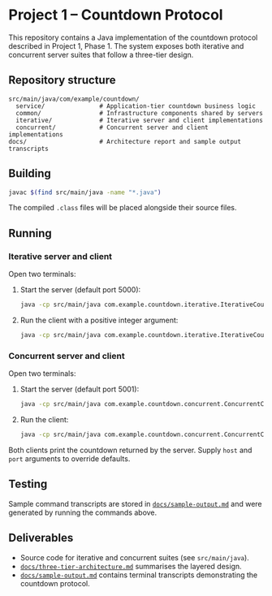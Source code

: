 # Project 1 – Countdown Protocol

This repository contains a Java implementation of the countdown protocol described in Project 1, Phase 1. The system exposes both iterative and concurrent server suites that follow a three-tier design.

## Repository structure

```
src/main/java/com/example/countdown/
  service/               # Application-tier countdown business logic
  common/                # Infrastructure components shared by servers
  iterative/             # Iterative server and client implementations
  concurrent/            # Concurrent server and client implementations
docs/                    # Architecture report and sample output transcripts
```

## Building

```bash
javac $(find src/main/java -name "*.java")
```

The compiled `.class` files will be placed alongside their source files.

## Running

### Iterative server and client

Open two terminals:

1. Start the server (default port 5000):
   ```bash
   java -cp src/main/java com.example.countdown.iterative.IterativeCountdownServer
   ```
2. Run the client with a positive integer argument:
   ```bash
   java -cp src/main/java com.example.countdown.iterative.IterativeCountdownClient 5
   ```

### Concurrent server and client

Open two terminals:

1. Start the server (default port 5001):
   ```bash
   java -cp src/main/java com.example.countdown.concurrent.ConcurrentCountdownServer
   ```
2. Run the client:
   ```bash
   java -cp src/main/java com.example.countdown.concurrent.ConcurrentCountdownClient 4
   ```

Both clients print the countdown returned by the server. Supply `host` and `port` arguments to override defaults.

## Testing

Sample command transcripts are stored in [`docs/sample-output.md`](docs/sample-output.md) and were generated by running the commands above.

## Deliverables

* Source code for iterative and concurrent suites (see `src/main/java`).
* [`docs/three-tier-architecture.md`](docs/three-tier-architecture.md) summarises the layered design.
* [`docs/sample-output.md`](docs/sample-output.md) contains terminal transcripts demonstrating the countdown protocol.
